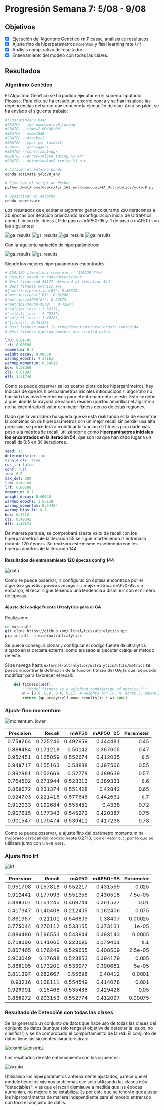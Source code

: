 # Progresión Semana 7: 5/08 - 9/08 

## Objetivos

- [X] Ejecución del Algoritmo Genético en Picasso, análisis de resultados.
- [X] Ajuste fino de hiperparámetros `momentum` y final learning rate `lrf`.
- [X] Análisis comparativo de resultados.
- [X] Entrenamiento del modelo con todas las clases.

## Resultados

### Algoritmo Genético

El Algoritmo Genético se ha podido ejecutar en el supercomputador Picasso. Para ello, se ha creado un entorno conda y se han instalado las dependencias del script que contiene la ejecución de este. Acto seguido, se ha enviado el siguiente trabajo:

```bash
#!/usr/bin/env bash
#SBATCH --job-name=yolov8_tuning
#SBATCH --time=2-00:00:00
#SBATCH --mem=100G
#SBATCH --ntasks=1
#SBATCH --cpus-per-task=16
#SBATCH --gres=gpu:1
#SBATCH --constraint=dgx
#SBATCH --error=yolov8_tuning.%J.err
#SBATCH --output=yolov8_tuning.%J.out

# Activar el entorno Conda
conda activate yolov8_env

# Ejecutar el script de Python
python /mnt/home/users/tic_163_uma/mpascual/GA_Ultralytics/yolov8.py

# Desactivar el entorno
conda deactivate
```

Los resultados de ejecutar el algoritmo genético durante 250 iteraciones a 30 épocas por iteración priorizando la configuración inicial de Ultralytics como función de fitness (.9 de paso a mAP50-95 y .1 de paso a mAP50) son los siguientes:

![ga_results](../data/results/week7/results_ga/detect/tune/mAP50-95_evolution.png)
![ga_results](../data/results/week7/results_ga/detect/tune/mAP50_evolution.png)
![ga_results](../data/results/week7/results_ga/detect/tune/precision_evolution.png)
![ga_results](../data/results/week7/results_ga/detect/tune/recall_evolution.png)

Con la siguiente variación de hiperparámetros:

![ga_results](../data/results/week7/results_ga/detect/tune/tune_fitness.png)
![ga_results](../data/results/week7/results_ga/detect/tune/tune_scatter_plots.png)

Siendo los mejores hiperparámetros encontrados:

```yaml
# 250/250 iterations complete ✅ (199059.74s)
# Results saved to runs/detect/tune
# Best fitness=0.45127 observed at iteration 144
# Best fitness metrics are 
#{'metrics/precision(B)': 0.80378, 
#'metrics/recall(B)': 0.38288, 
#'metrics/mAP50(B)': 0.62075, 
#'metrics/mAP50-95(B)': 0.43244, 
#'val/box_loss': 1.39211, 
#'val/cls_loss': 3.70387, 
#'val/dfl_loss': 1.40281, 
#'fitness': 0.45127}
# Best fitness model is runs/detect/ateroesclerosis_tuning144
# Best fitness hyperparameters are printed below.

lr0: 9.0e-05
lrf: 0.00598
momentum: 0.7
weight_decay: 0.00058
warmup_epochs: 4.17161
warmup_momentum: 0.54512
box: 6.58368
cls: 0.61893
dfl: 1.41746
```

Como se puede observar en los scatter plots de los hiperparámetros, hay indicios de que los hiperparámetros iniciales introducidos al algoritmo no han sido los más beneficiosos para el entrenamiento se este. Esto se debe a que, donde la mayoría de valores residen (puntos amarillos) el algoritmo no ha encontrado el valor con mejor fitness dentro de estas regiones.

Dado que la verdadera búsqueda que se está realizando es la de encontrar la combinación de hiperparámetros con un mejor recall sin perder una alta precisión, se procederá a modificar la función de fitness para darle más peso a la métrica de recall, utilizándome como **hiperparámetros iniciales los encontrados en la iteración 54**, que son los que han dado lugar a un recall de 0.5 en 30 iteraciones.

```yaml
seed: 42
deterministic: true
single_cls: true
cos_lr: false
conf: null
iou: 0.7
max_det: 300
lr0: 8.0e-05
lrf: 0.00598
momentum: 0.7
weight_decay: 0.00045
warmup_epochs: 3.55158
warmup_momentum: 0.54424
warmup_bias_lr: 0.1
box: 6.7212
cls: 0.49345
dfl: 1.30573
```

De manera paralela, se comprobará si este valor de recall con los hiperparámetros de la iteración 55 se sigue manteniendo al entrenarlo durante 120 épocas. Se realizará este mismo experimento con los hiperparámetros de la iteración 144. 

#### Resultados de entrenamiento 120 épocas config 144

![data](../data/results/week7/results_ga/results_train_best_model_ga/results.png)

Como se puede observar, la configuración óptima encontrada por el algoritmo genético puede conseguir la mejor métrica mAP50-95, sin embargo, el recall sigue teniendo una tendencia a disminuir con el número de épocas.

#### Ajuste del codigo fuente Ultralytics para el GA

Realizando:

```bash
cd external/
git clone https://github.com/ultralytics/ultralytics.git
pip install -e external/ultralytics
```

Se puede conseguir clonar y configurar el código fuente de ultralytics alojado en la carpeta external como el usado al ejecutar cualquier método de este. 

Si se navega hasta `external/ultralytics/ultralytics/utils/metrics` se puede encontrar la definición de la función fitness del GA, la cual se puede modificar para favorecer el recall:

```python
    def fitness(self):
        """Model fitness as a weighted combination of metrics."""
        w = [0.0, 0.9, 0.0, 0.1]  # weights for [P, R, mAP@0.5, mAP@0.5:0.95]
        return (np.array(self.mean_results()) * w).sum()
```

### Ajuste fino momentum

![momentum_lower](../data/results/week7/finetuning_lower_momentum/results_plot.png)

|   Precision |   Recall |    mAP50 |   mAP50-95 |   Parameter |
|------------:|---------:|---------:|-----------:|------------:|
|    0.759264 | 0.225246 | 0.492959 |   0.344481 |        0.45 |
|    0.889484 | 0.171218 | 0.50142  |   0.367605 |        0.47 |
|    0.952451 | 0.165059 | 0.552674 |   0.412035 |        0.5  |
|    0.949717 | 0.155163 | 0.53838  |   0.397566 |        0.55 |
|    0.892981 | 0.152669 | 0.52778  |   0.389639 |        0.57 |
|    0.764502 | 0.271944 | 0.523313 |   0.389331 |        0.6  |
|    0.859672 | 0.231374 | 0.551428 |   0.42842  |        0.65 |
|    0.924703 | 0.221418 | 0.577646 |   0.442631 |        0.7  |
|    0.912033 | 0.192684 | 0.555481 |   0.4338   |        0.72 |
|    0.907615 | 0.177343 | 0.545272 |   0.420387 |        0.75 |
|    0.901547 | 0.170474 | 0.539411 |   0.417238 |        0.78 |

Como se puede observar, el ajuste fino del parámetro momentum ha mejorado el recall del modelo hasta 0.2719, con el valor `0.6`, por lo que se utilizará junto con `lr0=0.0001`.

### Ajuste fino lrf

![lrf](../data/results/week7/finetuning_lrf/results_plot.png)

|   Precision |   Recall |    mAP50 |   mAP50-95 |   Parameter |
|------------:|---------:|---------:|-----------:|------------:|
|    0.951708 | 0.157818 | 0.552217 |   0.431559 |     0.025   |
|    0.912441 | 0.177093 | 0.551355 |   0.430518 |     7.5e-05 |
|    0.889307 | 0.161245 | 0.469744 |   0.361527 |     0.01    |
|    0.417347 | 0.140408 | 0.212405 |   0.162406 |     0.075   |
|    0.861957 | 0.21101  | 0.546809 |   0.38407  |     0.00025 |
|    0.775044 | 0.270112 | 0.533155 |   0.373131 |     1e-05   |
|    0.884486 | 0.196553 | 0.543944 |   0.393143 |     0.0005  |
|    0.718396 | 0.141665 | 0.223898 |   0.179401 |     0.1     |
|    0.867465 | 0.176249 | 0.529665 |   0.408509 |     2.5e-05 |
|    0.903049 | 0.17688  | 0.523853 |   0.394179 |     0.005   |
|    0.888105 | 0.173201 | 0.533977 |   0.390681 |     5e-05   |
|    0.811397 | 0.282667 | 0.55698  |   0.40412  |     0.0001  |
|    0.93216  | 0.168111 | 0.554549 |   0.414078 |     0.001   |
|    0.929991 | 0.15468  | 0.535486 |   0.429426 |     0.05    |
|    0.888972 | 0.203153 | 0.552774 |   0.412097 |     0.00075 |

### Resultado de Detección con todas las clases

Se ha generado un conjunto de datos que hace uso de todas las clases del conjunto de datos (aunque solo tenga el objetivo de detectar la lesión, no clasificar) y se ha comprobado el comportamiento de la red. El conjunto de datos tiene las siguientes características:

![distrib](../data/results/week7/results_all_labels/images_labels_nolesion_distribution.png)
![distrib2](../data/results/week7/results_all_labels/label_distribution_train.png)

Los resultados de este entrenamiento son los siguientes:

![results](../data/results/week7/results_all_labels/results.png)

Utilizando los hiperparámetros anteriormente ajustados, parece que el modelo tiene los mismos problemas que solo utilizando las clases más "detectables", y es que el recall disminuye a medida que las épocas aumentan, no mejora o se estabiliza. Es por esto que se tendrán que ajustar los hiperparámetros de manera independiente para el modelo entrenado con todo el conjunto de datos.